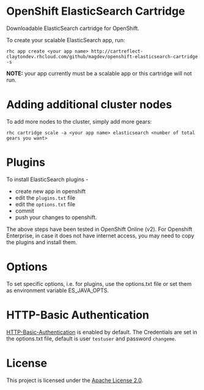 OpenShift ElasticSearch Cartridge
=================================
Downloadable ElasticSearch cartridge for OpenShift.

To create your scalable ElasticSearch app, run:

    rhc app create <your app name> http://cartreflect-claytondev.rhcloud.com/github/magdev/openshift-elasticsearch-cartridge -s

**NOTE:** your app currently must be a scalable app or this cartridge will not run.


Adding additional cluster nodes
===============================
To add more nodes to the cluster, simply add more gears:

    rhc cartridge scale -a <your app name> elasticsearch <number of total gears you want>


Plugins
=======
To install ElasticSearch plugins -
* create new app in openshift
* edit the `plugins.txt` file 
* edit the `options.txt` file
* commit
* push your changes to openshift.

The above steps have been tested in OpenShift Online (v2). For Openshift Enterprise, in case it does not have internet access, you may need to copy the plugins and install them.


Options
=======
To set specific options, i.e. for plugins, use the options.txt file or set them as environment variable ES_JAVA_OPTS.


HTTP-Basic Authentication
=========================
[HTTP-Basic-Authentication](https://github.com/Asquera/elasticsearch-http-basic) is enabled by default. The Credentials are set in the options.txt file, default is user `testuser` and password `changeme`. 


License
=======
This project is licensed under the [Apache License 2.0](http://www.apache.org/licenses/LICENSE-2.0.html).
